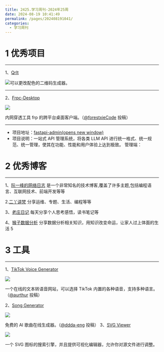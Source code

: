 ```yaml
---
title: 2425.学习周刊-2024年25周
date: 2024-08-19 10:41:49
permalink: /pages/202408191041/
categories: 
  - 学习周刊
---
```

# 1 优秀项目
---
1、[QrIt](https://qrit.chesko.dev/)

![](https://cdn.beekka.com/blogimg/asset/202408/bg2024081405.webp)可以更改配色的二维码生成器。


---
2、[Frpc-Desktop](https://github.com/luckjiawei/frpc-desktop)

![](https://cdn.beekka.com/blogimg/asset/202408/bg2024081304.webp)

内网穿透工具 frp 的跨平台桌面客户端。（[@forestxieCode](https://github.com/ruanyf/weekly/issues/4982) 投稿）

---

- 项目地址：[fastapi-admin(opens new window)](https://github.com/iimeta/fastapi-admin)
- 项目说明：一站式 API 管理系统，将各类 LLM API 进行统一格式、统一规范、统一管理，使其在功能、性能和用户体验上达到极致。 管理端：

# 2 优秀博客
---

1、[阮一峰的网络日志](http://www.ruanyifeng.com/blog/2024/08/weekly-issue-313.html)
是一个非常知名的技术博客,覆盖了许多主题,包括编程语言、互联网技术、前端开发等等

2.[二丫讲梵](https://wiki.eryajf.net/)
分享运维、专题、生活、编程等等

3、[老庄日记](https://mp.weixin.qq.com/s/2BsA-73BHngYxjPF1HYI2Q)
每天分享个人思考感悟，读书笔记等

4、[猴子数据分析](https://houzi.blog.csdn.net/?type=blog)
分享数据分析相关知识，用知识改变命运，让家人过上体面的生活
5
# 3 工具
---
1、[TikTok Voice Generator](https://tiktokvoice.net/)

![](https://cdn.beekka.com/blogimg/asset/202408/bg2024081001.webp)

一个在线的文本转语音网站，可以选择 TikTok 内置的各种语音，支持多种语言。（[@aurthur](https://github.com/ruanyf/weekly/issues/4958) 投稿）

2、[Song Generator](https://songgenerator.io/zh-CN)

![](https://cdn.beekka.com/blogimg/asset/202408/bg2024081303.webp)

免费的 AI 歌曲在线生成器。（[@ddda-eng](https://github.com/ruanyf/weekly/issues/4978) 投稿）
3、[SVG Viewer](https://www.svgviewer.dev/)

![](https://cdn.beekka.com/blogimg/asset/202404/bg2024042701.webp)

一个 SVG 图标的搜索引擎，并且提供可视化编辑器，允许你对源文件进行调整。